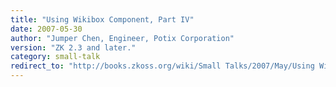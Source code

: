 ```yaml
---
title: "Using Wikibox Component, Part IV"
date: 2007-05-30
author: "Jumper Chen, Engineer, Potix Corporation"
version: "ZK 2.3 and later."
category: small-talk
redirect_to: "http://books.zkoss.org/wiki/Small Talks/2007/May/Using Wikibox Component, Part IV"
---
```

